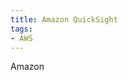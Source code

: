 ```yaml
---
title: Amazon QuickSight
tags:
- AWS
---
```

Amazon

[^1]: **Title:** []()<br>
**Publication:** []()<br>
**Date:** <br>
**Author(s):** []()<br>